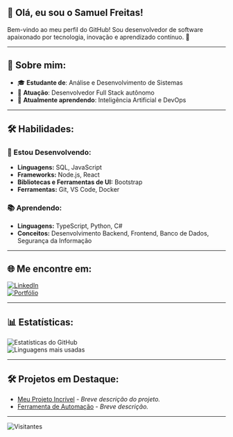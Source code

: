 ## 👋 Olá, eu sou o Samuel Freitas!  
Bem-vindo ao meu perfil do GitHub! Sou desenvolvedor de software apaixonado por tecnologia, inovação e aprendizado contínuo. 🚀

---

## 🌟 Sobre mim:
- 🎓 **Estudante de**: Análise e Desenvolvimento de Sistemas  
- 💼 **Atuação**: Desenvolvedor Full Stack autônomo  
- 🌱 **Atualmente aprendendo**: Inteligência Artificial e DevOps  

---

## 🛠️ Habilidades:

### 🌟 Estou Desenvolvendo:
- **Linguagens:** SQL, JavaScript  
- **Frameworks:** Node.js, React  
- **Bibliotecas e Ferramentas de UI:** Bootstrap  
- **Ferramentas:** Git, VS Code, Docker 

### 📚 Aprendendo:
- **Linguagens:** TypeScript, Python, C#  
- **Conceitos:** Desenvolvimento Backend, Frontend, Banco de Dados, Segurança da Informação
  
---

## 🌐 Me encontre em:
[![LinkedIn](https://img.shields.io/badge/LinkedIn-SamuelFreitas-blue?style=for-the-badge&logo=linkedin)](https://www.linkedin.com/in/samuel-freitas-developer)  
[![Portfólio](https://img.shields.io/badge/Portfolio-Acessar-green?style=for-the-badge)](https://meuportfolio.com)  

---

## 📊 Estatísticas:
![Estatísticas do GitHub](https://github-readme-stats.vercel.app/api?username=SamuelFreitasExe&show_icons=true&theme=radical)  
![Linguagens mais usadas](https://github-readme-stats.vercel.app/api/top-langs/?username=SamuelFreitasExe&layout=compact&theme=radical)  

---

## 🛠️ Projetos em Destaque:
- [Meu Projeto Incrível](https://github.com/SamuelFreitasExe/projeto-incrivel) - *Breve descrição do projeto.*  
- [Ferramenta de Automação](https://github.com/SamuelFreitasExe/ferramenta-automacao) - *Breve descrição.*  

---

![Visitantes](https://visitor-badge.laobi.icu/badge?page_id=SamuelFreitasExe.SamuelFreitasExe)
